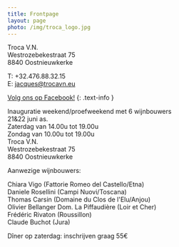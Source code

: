 ```yaml
---
title: Frontpage 
layout: page
photo: /img/troca_logo.jpg
---
```

Troca V.N.  
Westrozebekestraat 75  
8840 Oostnieuwkerke

T: +32.476.88.32.15  
E: jacques@trocavn.eu

[Volg ons op Facebook!](http://www.facebook.be/TrocaVinsNaturels)
{: .text-info }

  

Inauguratie weekend/proefweekend met 6 wijnbouwers        
21&22 juni as.    
Zaterdag van 14.00u tot 19.00u     
Zondag van 10.00u tot 19.00u     
Troca V.N.     
Westrozebekestraat 75     
8840 Oostnieuwkerke 

Aanwezige wijnbouwers:

Chiara Vigo (Fattorie Romeo del Castello/Etna)               
Daniele Rosellini (Campi Nuovi/Toscana)       
Thomas Carsin (Domaine du Clos de l'Elu/Anjou)       
Olivier Bellanger Dom. La Piffaudière (Loir et Cher)        
Frédéric Rivaton (Roussillon)    
Claude Buchot (Jura)  

Dîner op zaterdag: inschrijven graag 55€  

